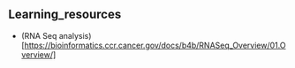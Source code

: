 ## Learning_resources

- (RNA Seq analysis) [https://bioinformatics.ccr.cancer.gov/docs/b4b/RNASeq_Overview/01.Overview/]
